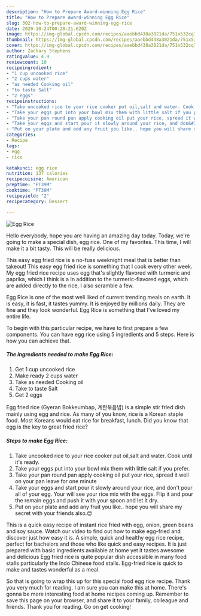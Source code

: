 ```yaml
---
description: "How to Prepare Award-winning Egg Rice"
title: "How to Prepare Award-winning Egg Rice"
slug: 302-how-to-prepare-award-winning-egg-rice
date: 2020-10-24T00:28:21.620Z
image: https://img-global.cpcdn.com/recipes/aaebbd438a3021da/751x532cq70/egg-rice-recipe-main-photo.jpg
thumbnail: https://img-global.cpcdn.com/recipes/aaebbd438a3021da/751x532cq70/egg-rice-recipe-main-photo.jpg
cover: https://img-global.cpcdn.com/recipes/aaebbd438a3021da/751x532cq70/egg-rice-recipe-main-photo.jpg
author: Zachary Stephens
ratingvalue: 4.9
reviewcount: 10
recipeingredient:
- "1 cup uncooked rice"
- "2 cups water"
- "as needed Cooking oil"
- "to taste Salt"
- "2 eggs"
recipeinstructions:
- "Take uncooked rice to your rice cooker put oil,salt and water. Cook until it&#39;s ready."
- "Take your eggs put into your bowl mix them with little salt if you prefer."
- "Take your pan round pan apply cooking oil put your rice, spread it well on your pan leave for one minute"
- "Take your eggs and start pour it slowly around your rice, and don&#39;t pour all of your egg. Your will see your rice mix with the eggs. Flip it and pour the remain eggs and push it with your spoon and let it dry."
- "Put on your plate and add any fruit you like.. hope you will share my secret with your friends also.😍"
categories:
- Recipe
tags:
- egg
- rice

katakunci: egg rice 
nutrition: 137 calories
recipecuisine: American
preptime: "PT39M"
cooktime: "PT30M"
recipeyield: "2"
recipecategory: Dessert

---
```



![Egg Rice](https://img-global.cpcdn.com/recipes/aaebbd438a3021da/751x532cq70/egg-rice-recipe-main-photo.jpg)

Hello everybody, hope you are having an amazing day today. Today, we're going to make a special dish, egg rice. One of my favorites. This time, I will make it a bit tasty. This will be really delicious.

This easy egg fried rice is a no-fuss weeknight meal that is better than takeout! This easy egg fried rice is something that I cook every other week. My egg fried rice recipe uses egg that&#39;s slightly flavored with turmeric and paprika, which I think is a In addition to the turmeric-flavored eggs, which are added directly to the rice, I also scramble a few.

Egg Rice is one of the most well liked of current trending meals on earth. It is easy, it is fast, it tastes yummy. It is enjoyed by millions daily. They are fine and they look wonderful. Egg Rice is something that I've loved my entire life.


To begin with this particular recipe, we have to first prepare a few components. You can have egg rice using 5 ingredients and 5 steps. Here is how you can achieve that.

<!--inarticleads1-->

##### The ingredients needed to make Egg Rice:

1. Get 1 cup uncooked rice
1. Make ready 2 cups water
1. Take as needed Cooking oil
1. Take to taste Salt
1. Get 2 eggs


Egg fried rice (Gyeran Bokkeumbap, 계란볶음밥) is a simple stir fried dish mainly using egg and rice. As many of you know, rice is a Korean staple food. Most Koreans would eat rice for breakfast, lunch. Did you know that egg is the key to great fried rice? 

<!--inarticleads2-->

##### Steps to make Egg Rice:

1. Take uncooked rice to your rice cooker put oil,salt and water. Cook until it&#39;s ready.
1. Take your eggs put into your bowl mix them with little salt if you prefer.
1. Take your pan round pan apply cooking oil put your rice, spread it well on your pan leave for one minute
1. Take your eggs and start pour it slowly around your rice, and don&#39;t pour all of your egg. Your will see your rice mix with the eggs. Flip it and pour the remain eggs and push it with your spoon and let it dry.
1. Put on your plate and add any fruit you like.. hope you will share my secret with your friends also.😍


This is a quick easy recipe of instant rice fried with egg, onion, green beans and soy sauce. Watch our video to find out how to make egg-fried and discover just how easy it is. A simple, quick and healthy egg rice recipe, perfect for bachelors and those who like quick and easy recipes. It is just prepared with basic ingredients available at home yet it tastes awesome and delicious Egg fried rice is quite popular dish accessible in many food stalls particularly the Indo Chinese food stalls. Egg-fried rice is quick to make and tastes wonderful as a meal. 

So that is going to wrap this up for this special food egg rice recipe. Thank you very much for reading. I am sure you can make this at home. There's gonna be more interesting food at home recipes coming up. Remember to save this page on your browser, and share it to your family, colleague and friends. Thank you for reading. Go on get cooking!
